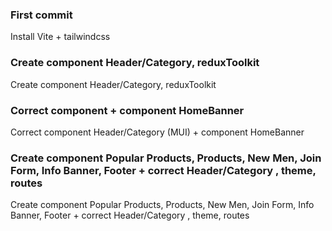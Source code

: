 ### First commit

Install Vite + tailwindcss

### Create component Header/Category, reduxToolkit

Create component Header/Category, reduxToolkit

### Correct component + component HomeBanner

Correct component Header/Category (MUI) + component HomeBanner

### Create component Popular Products, Products, New Men, Join Form, Info Banner, Footer + correct Header/Category , theme, routes

Create component Popular Products, Products, New Men, Join Form, Info Banner, Footer + correct Header/Category , theme, routes